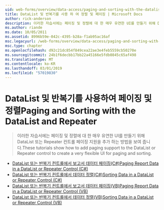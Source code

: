```yaml
---
uid: web-forms/overview/data-access/paging-and-sorting-with-the-datalist-and-repeater/index
title: DataList 및 반복기를 사용 하 여 정렬 및 페이징 | Microsoft Docs
author: rick-anderson
description: 이러한 자습서에는 페이징 및 정렬에 대 한 매우 유연한 UI를 만들기 위해 DataList 또는 Repeater 컨트롤 페이징 지원을 추가 하는 방법을 보여 줍니다.
ms.author: riande
ms.date: 10/05/2011
ms.assetid: 8996b59e-042c-4395-b28a-f1ab95ac16af
msc.legacyurl: /web-forms/overview/data-access/paging-and-sorting-with-the-datalist-and-repeater
msc.type: chapter
ms.openlocfilehash: d92c21dc854f849cea22ae3e4feb5559cb50270e
ms.sourcegitcommit: 24b1f6decbb17bb22a45166e5fdb0845c65af498
ms.translationtype: MT
ms.contentlocale: ko-KR
ms.lasthandoff: 03/01/2019
ms.locfileid: "57019830"
---
```

<a name="paging-and-sorting-with-the-datalist-and-repeater"></a><span data-ttu-id="cd0e0-103">DataList 및 반복기를 사용하여 페이징 및 정렬</span><span class="sxs-lookup"><span data-stu-id="cd0e0-103">Paging and Sorting with the DataList and Repeater</span></span>
====================
> <span data-ttu-id="cd0e0-104">이러한 자습서에는 페이징 및 정렬에 대 한 매우 유연한 UI를 만들기 위해 DataList 또는 Repeater 컨트롤 페이징 지원을 추가 하는 방법을 보여 줍니다.</span><span class="sxs-lookup"><span data-stu-id="cd0e0-104">These tutorials show how to add paging support to the DataList or Repeater control to create a very flexible UI for paging and sorting.</span></span>


- [<span data-ttu-id="cd0e0-105">DataList 또는 반복기 컨트롤에서 보고서 데이터 페이징(C#)</span><span class="sxs-lookup"><span data-stu-id="cd0e0-105">Paging Report Data in a DataList or Repeater Control (C#)</span></span>](paging-report-data-in-a-datalist-or-repeater-control-cs.md)
- [<span data-ttu-id="cd0e0-106">DataList 또는 반복기 컨트롤에서 데이터 정렬(C#)</span><span class="sxs-lookup"><span data-stu-id="cd0e0-106">Sorting Data in a DataList or Repeater Control (C#)</span></span>](sorting-data-in-a-datalist-or-repeater-control-cs.md)
- [<span data-ttu-id="cd0e0-107">DataList 또는 반복기 컨트롤에서 보고서 데이터 페이징(VB)</span><span class="sxs-lookup"><span data-stu-id="cd0e0-107">Paging Report Data in a DataList or Repeater Control (VB)</span></span>](paging-report-data-in-a-datalist-or-repeater-control-vb.md)
- [<span data-ttu-id="cd0e0-108">DataList 또는 반복기 컨트롤에서 데이터 정렬(VB)</span><span class="sxs-lookup"><span data-stu-id="cd0e0-108">Sorting Data in a DataList or Repeater Control (VB)</span></span>](sorting-data-in-a-datalist-or-repeater-control-vb.md)
